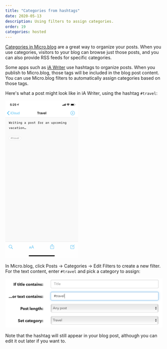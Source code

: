 ```yaml
---
title: "Categories from hashtags"
date: 2020-05-13
description: Using filters to assign categories.
order: 19
categories: hosted
---
```


[Categories in Micro.blog](https://help.micro.blog/2020/categories/) are a great way to organize your posts. When you use categories, visitors to your blog can browse just those posts, and you can also provide RSS feeds for specific categories.

Some apps such as [iA Writer](https://ia.net/writer) use hashtags to organize posts. When you publish to Micro.blog, those tags will be included in the blog post content. You can use Micro.blog filters to automatically assign categories based on those tags.

Here's what a post might look like in iA Writer, using the hashtag `#travel`:

<img src="/assets/images/web/hashtags-iawriter.png" alt="iA Writer screenshot" border="0" width="231" height="500" style="max-width: 231px;" />

In Micro.blog, click Posts → Categories → Edit Filters to create a new filter. For the text content, enter `#travel` and pick a category to assign:

<img src="/assets/images/web/hashtags-filter.png" alt="Hashtags filter screenshot" border="0" width="499" height="156" style="max-width: 499px;" />

Note that the hashtag will still appear in your blog post, although you can edit it out later if you want to.
